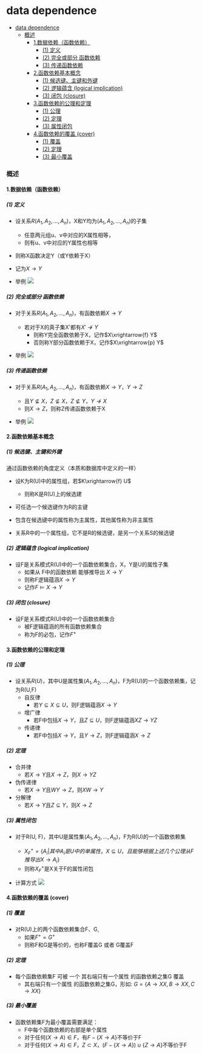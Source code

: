 # data dependence


<!-- @import "[TOC]" {cmd="toc" depthFrom=1 depthTo=6 orderedList=false} -->

<!-- code_chunk_output -->

- [data dependence](#data-dependence)
    - [概述](#概述)
      - [1.数据依赖（函数依赖）](#1数据依赖函数依赖)
        - [(1) 定义](#1-定义)
        - [(2) 完全或部分 函数依赖](#2-完全或部分-函数依赖)
        - [(3) 传递函数依赖](#3-传递函数依赖)
      - [2.函数依赖基本概念](#2函数依赖基本概念)
        - [(1) 候选键、主键和外键](#1-候选键-主键和外键)
        - [(2) 逻辑蕴含 (logical implication)](#2-逻辑蕴含-logical-implication)
        - [(3) 闭包 (closure)](#3-闭包-closure)
      - [3.函数依赖的公理和定理](#3函数依赖的公理和定理)
        - [(1) 公理](#1-公理)
        - [(2) 定理](#2-定理)
        - [(3) 属性闭包](#3-属性闭包)
      - [4.函数依赖的覆盖 (cover)](#4函数依赖的覆盖-cover)
        - [(1) 覆盖](#1-覆盖)
        - [(2) 定理](#2-定理-1)
        - [(3) 最小覆盖](#3-最小覆盖)

<!-- /code_chunk_output -->

### 概述

#### 1.数据依赖（函数依赖）

##### (1) 定义
* 设关系$R(A_1,A_2,...,A_n)$，X和Y均为$(A_1,A_2,...,A_n)$的子集
    * 任意两元组u、v中对应的X属性相等，
    * 则有u、v中对应的Y属性也相等
* 则称X函数决定Y（或Y依赖于X）
* 记为$X\rightarrow Y$

* 举例
![](./imgs/dp_01.png)

##### (2) 完全或部分 函数依赖
* 对于关系$R(A_1,A_2,...,A_n)$，有函数依赖$X\rightarrow Y$
    * 若对于X的真子集X'都有$X'\nrightarrow Y$
        * 则称Y完全函数依赖于X，记作$X\xrightarrow{f} Y$
        * 否则称Y部分函数依赖于X，记作$X\xrightarrow{p} Y$

* 举例
![](./imgs/dp_02.png)

##### (3) 传递函数依赖

* 对于关系$R(A_1,A_2,...,A_n)$，有函数依赖$X\rightarrow Y$，$Y\rightarrow Z$
    * 且$Y\nsubseteq X$，$Z\nsubseteq X$，$Z\nsubseteq Y$，$Y\nrightarrow X$
    * 则$X\rightarrow Z$，则称Z传递函数依赖于X

* 举例
![](./imgs/dp_03.png)

#### 2.函数依赖基本概念

##### (1) 候选键、主键和外键
通过函数依赖的角度定义（本质和数据库中定义的一样）
* 设K为R(U)中的属性组，若$K\xrightarrow{f} U$
    * 则称K是R(U)上的候选建

* 可任选一个候选键作为R的主键
* 包含在候选键中的属性称为主属性，其他属性称为非主属性
* 关系R中的一个属性组，它不是R的候选键，是另一个关系S的候选键

##### (2) 逻辑蕴含 (logical implication)

* 设F是关系模式R(U)中的一个函数依赖集合，X，Y是U的属性子集
    * 如果从 F中的函数依赖 能够推导出 $X\rightarrow Y$
    * 则称F逻辑蕴涵$X\rightarrow Y$
    * 记作$F\models X\rightarrow Y$

##### (3) 闭包 (closure)

* 设F是关系模式R(U)中的一个函数依赖集合
    * 被F逻辑蕴涵的所有函数依赖集合
    * 称为F的必包，记作$F^+$

#### 3.函数依赖的公理和定理

##### (1) 公理
* 设关系$R(U)$，其中U是属性集$(A_1,A_2,...,A_n)$，F为R(U)的一个函数依赖集，记为R(U,F)
    * 自反律
        * 若$Y\subseteq X\subseteq U$，则F逻辑蕴涵$X\rightarrow Y$
    * 增广律
        * 若F中包括$X\rightarrow Y$，且$Z\subseteq U$，则F逻辑蕴涵$XZ\rightarrow YZ$
    * 传递律
        * 若F中包括$X\rightarrow Y$，且$Y\rightarrow Z$，则F逻辑蕴涵$X\rightarrow Z$

##### (2) 定理
* 合并律
    * 若$X\rightarrow Y$且$X\rightarrow Z$，则$X\rightarrow YZ$
* 伪传递律
    * 若$X\rightarrow Y$且$WY\rightarrow Z$，则$XW\rightarrow Y$
* 分解律
    * 若$X\rightarrow Y$且$Z\subseteq Y$，则$X\rightarrow Z$

##### (3) 属性闭包
* 对于R(U, F)，其中U是属性集$(A_1,A_2,...,A_n)$，F为R(U)的一个函数依赖集
    * $X^+_{F}=\{A_i|其中A_i是U中的单属性，X\subseteq U，且能够根据上述几个公理从F推导出X\rightarrow A_i\}$
    * 则称$X^+_{F}$是X关于F的属性闭包

* 计算方式
![](./imgs/dp_04.png)

#### 4.函数依赖的覆盖 (cover)

##### (1) 覆盖
* 对R(U)上的两个函数依赖集合F、G,
    * 如果$F^+=G^+$
    * 则称F和G是等价的，也称F覆盖G 或者 G覆盖F

##### (2) 定理
* 每个函数依赖集F 可被 一个 其右端只有一个属性 的函数依赖之集G 覆盖
    * 其右端只有一个属性 的函数依赖之集G，形如: $G=\{A\rightarrow XX, B\rightarrow XX, C \rightarrow XX\}$

##### (3) 最小覆盖
* 函数依赖集F为最小覆盖需要满足：
    * F中每个函数依赖的右部是单个属性
    * 对于任何$(X\rightarrow A) \in F$，有$F-\{X\rightarrow A\}$不等价于F
    * 对于任何$(X\rightarrow A) \in F$，$Z\subset X$，$(F-\{X\rightarrow A\})\cup \{Z\rightarrow A\}$不等价于F